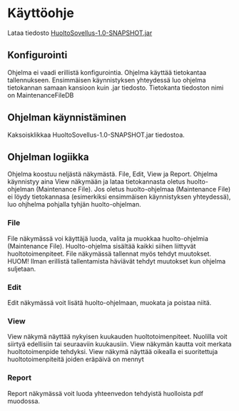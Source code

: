 # Käyttöohje

Lataa tiedosto [HuoltoSovellus-1.0-SNAPSHOT.jar](https://github.com/Zatyri/ot-harjoitustyo/releases/tag/viikko6)

## Konfigurointi

Ohjelma ei vaadi erillistä konfigurointia. Ohjelma käyttää tietokantaa tallennukseen. Ensimmäisen käynnistyksen yhteydessä luo ohjelma tietokannan samaan kansioon kuin .jar tiedosto.
Tietokanta tiedoston nimi on MaintenanceFileDB


## Ohjelman käynnistäminen

Kaksoisklikkaa HuoltoSovellus-1.0-SNAPSHOT.jar tiedostoa.

## Ohjelman logiikka

Ohjelma koostuu neljästä näkymästä. File, Edit, View ja Report. Ohjelma käynnistyy aina View näkymään ja lataa tietokannasta oletus huolto-ohjelman (Maintenance File).
Jos oletus huolto-ohjelmaa (Maintenance File) ei löydy tietokannasa (esimerkiksi ensimmäisen käynnistyksen yhteydessä), luo ohjhelma pohjalla tyhjän huolto-ohjelman.

### File

File näkymässä voi käyttäjä luoda, valita ja muokkaa huolto-ohjelmia (Maintenance File). Huolto-ohjelma sisältää kaikki siihen liittyvät huoltotoimenpiteet.
File näkymässä tallennat myös tehdyt muutokset. HUOM! Ilman erillistä tallentamista häviävät tehdyt muutokset kun ohjelma suljetaan.

### Edit

Edit näkymässä voit lisätä huolto-ohjelmaan, muokata ja poistaa niitä. 

### View

View näkymä näyttää nykyisen kuukauden huoltotoimenpiteet. Nuolilla voit siirtyä edellisiin tai seuraaviin kuukausiin.
View näkymän kautta voit merkata huoltotoimenpide tehdyksi.
View näkymä näyttää oikealla ei suoritettuja huoltotoimenpiteitä joiden eräpäivä on mennyt

### Report

Report näkymässä voit luoda yhteenvedon tehdyistä huolloista pdf muodossa.


